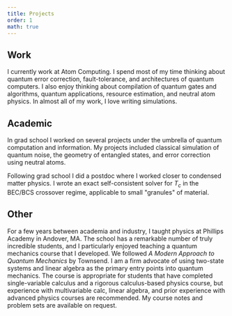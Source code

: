 ```yaml
---
title: Projects
order: 1
math: true
---
```


## Work

I currently work at Atom Computing. I spend most of my time thinking about quantum error correction, fault-tolerance, and architectures of quantum computers. I also enjoy thinking about compilation of quantum gates and algorithms, quantum applications, resource estimation, and neutral atom physics. In almost all of my work, I love writing simulations. 


## Academic

In grad school I worked on several projects under the umbrella of quantum computation and information. My projects included classical simulation of quantum noise, the geometry of entangled states, and error correction using neutral atoms. 

Following grad school I did a postdoc where I worked closer to condensed matter physics. I wrote an exact self-consistent solver for $T_c$ in the BEC/BCS crossover regime, applicable to small "granules" of material. 

## Other

For a few years between academia and industry, I taught physics at Phillips Academy in Andover, MA. The school has a remarkable number of truly incredible students, and I particularly enjoyed teaching a quantum mechanics course that I developed. We followed *A Modern Approach to Quantum Mechanics* by Townsend. I am a firm advocate of using two-state systems and linear algebra as the primary entry points into quantum mechanics. The course is appropriate for students that have completed single-variable calculus and a rigorous calculus-based physics course, but experience with multivariable calc, linear algebra, and prior experience with advanced physics courses are recommended. My course notes and problem sets are available on request. 





